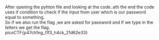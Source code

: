 After opening the pyhton file and looking at the code..ath the end the code uses if condition to check if the input from user which is our password equal to something.  
So if we also run the flag ,we are asked for password and if we type in the letters we get the flag.  
picoCTF{p47ch1ng_l1f3_h4ck_21d62e33}
